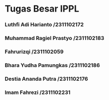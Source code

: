 # Tugas Besar IPPL
### Luthfi Adi Harianto      /2311102172
### Muhammad Ragiel Prastyo  /2311102183
### Fahrurizqi               /2311102059
### Bhara Yudha Pamungkas    /2311102186
### Destia Ananda Putra      /2311102176
### Imam Fahrezi             /2311102231
